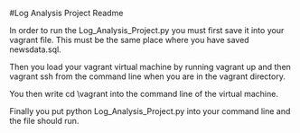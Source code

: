 #Log Analysis Project Readme

In order to run the Log_Analysis_Project.py you must first save it into your vagrant file. 
This must be the same place where you have saved newsdata.sql.

Then you load your vagrant virtual machine by running vagrant up and then vagrant ssh from the command line 
when you are in the vagrant directory.

You then write cd \vagrant into the command line of the virtual machine.

Finally you put python Log_Analysis_Project.py into your command line and the file should run. 
